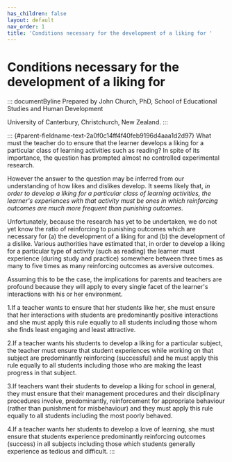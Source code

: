 ```yaml
---
has_children: false
layout: default
nav_order: 1
title: 'Conditions necessary for the development of a liking for '
---
```

# Conditions necessary for the development of a liking for 


::: documentByline
Prepared by John Church, PhD, School of Educational Studies and Human
Development

University of Canterbury, Christchurch, New Zealand.
:::

::: {#parent-fieldname-text-2a0f0c14ff4f40feb9196d4aaa1d2d97}
What must the teacher do to ensure that the learner develops a liking
for a particular class of learning activities such as reading? In spite
of its importance, the question has prompted almost no controlled
experimental research.

However the answer to the question may be inferred from our
understanding of how likes and dislikes develop. It seems likely that,
*in order to develop a liking* *for a particular class of learning
activities, the learner's experiences with that activity must be ones in
which reinforcing outcomes are much more frequent than punishing
outcomes*.

Unfortunately, because the research has yet to be undertaken, we do not
yet know the ratio of reinforcing to punishing outcomes which are
necessary for (a) the development of a liking for and (b) the
development of a dislike. Various authorities have estimated that, in
order to develop a liking for a particular type of activity (such as
reading) the learner must experience (during study and practice)
somewhere between three times as many to five times as many reinforcing
outcomes as aversive outcomes.

Assuming this to be the case, the implications for parents and teachers
are profound because they will apply to every single facet of the
learner's interactions with his or her environment.

1.If a teacher wants to ensure that her students like her, she must
ensure that her interactions with students are predominantly positive
interactions and she must apply this rule equally to all students
including those whom she finds least engaging and least attractive.

2.If a teacher wants his students to develop a liking for a particular
subject, the teacher must ensure that student experiences while working
on that subject are predominantly reinforcing (successful) and he must
apply this rule equally to all students including those who are making
the least progress in that subject.

3.If teachers want their students to develop a liking for school in
general, they must ensure that their management procedures and their
disciplinary procedures involve, predominantly, reinforcement for
appropriate behaviour (rather than punishment for misbehaviour) and they
must apply this rule equally to all students including the most poorly
behaved.

4.If a teacher wants her students to develop a love of learning, she
must ensure that students experience predominantly reinforcing outcomes
(success) in all subjects including those which students generally
experience as tedious and difficult.
:::
